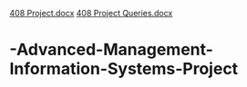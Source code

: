 [408 Project.docx](https://github.com/mzlizblank/-Advanced-Management-Information-Systems-Project/files/6985621/408.Project.docx)
[408 Project Queries.docx](https://github.com/mzlizblank/-Advanced-Management-Information-Systems-Project/files/6985622/408.Project.Queries.docx)
# -Advanced-Management-Information-Systems-Project
